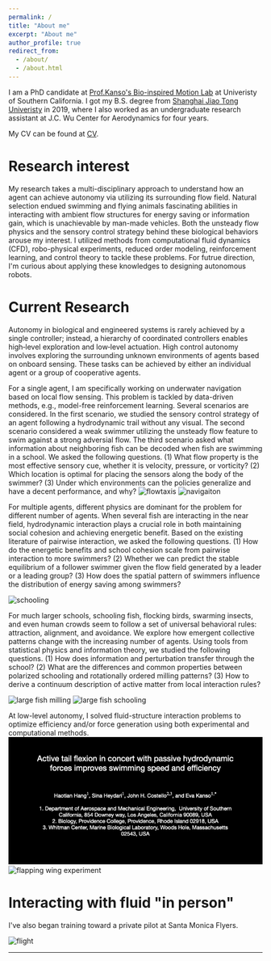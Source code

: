 ```yaml
---
permalink: /
title: "About me"
excerpt: "About me"
author_profile: true
redirect_from: 
  - /about/
  - /about.html
---
```


I am a PhD candidate at [Prof.Kanso's Bio-inspired Motion Lab](https://sites.usc.edu/kansolab/) at Univeristy of Southern California. I got my B.S. degree from [Shanghai Jiao Tong Univeristy](https://www.sjtu.edu.cn) in 2019, where I also worked as an undergraduate research assistant at J.C. Wu Center for Aerodynamics for four years. 


My CV can be found at [CV](files/CV/HHT_CV.pdf). 

Research interest
======
<!-- My research takes a multi-disciplinary approach to understand the locomotion of swimming and flying animals.  -->
<!-- , especially unsteady fluid dynamics problems related to swimming and flying animals.  -->
<!-- Thousands of species of animals have been constantly interacting with air and water of different conditions for millions of years.  -->
<!-- Natural selection has endued these animals fascinating ability in interacting with ambient flow structures, which is not achievable by any man-made vehicles. -->
<!-- Both the unsteady flow physics and the sensory control strategy behind these biological behaviors arouse my interests.  -->
<!-- I'm interested in combining physics based methods and data driven methods to understand bio-behaviors, which can not only help us in designing biomimic vehicles, but also uncover the physics mechanism underlying these behaviors.  --> 
<!-- I utilized methods from computational fluid dynamics (CFD), robo-physical experiment, reduced order modeling, reinforcement learning, and control theory to tackle these problems. For futrue direction, I'm curious about applying these knowledges to designing autonomous robots.  -->
My research takes a multi-disciplinary approach to understand how an agent can achieve autonomy via utilizing its surrounding flow field. Natural selection endued swimming and flying animals fascinating abilities in interacting with ambient flow structures for energy saving or information gain, which is unachievable by man-made vehicles. Both the unsteady flow physics and the sensory control strategy behind these biological behaviors arouse my interest. I utilized methods from computational fluid dynamics (CFD), robo-physical experiments, reduced order modeling, reinforcement learning, and control theory to tackle these problems. For futrue direction, I'm curious about applying these knowledges to designing autonomous robots.


Current Research
======

Autonomy in biological and engineered systems is rarely achieved by a single controller; instead, a hierarchy of coordinated controllers enables high‑level exploration and low‑level actuation. 
High control autonomy involves exploring the surrounding unknown environments of agents based on onboard sensing. These tasks can be achieved by either an individual agent or a group of cooperative agents. 

For a single agent, I am specifically working on underwater navigation based on local flow sensing. This problem is tackled by data-driven methods, e.g., model-free reinforcement learning. Several scenarios are considered. In the first scenario, we studied the sensory control strategy of an agent following a hydrodynamic trail without any visual. The second scenario considered a weak swimmer utilizing the unsteady flow feature to swim against a strong adversial flow. The third scenario asked what information about neighboring fish can be decoded when fish are swimming in a school.
We asked the following questions. (1) What flow property is the most effective sensory cue, whether it is velocity, pressure, or vorticity? (2) Which location is optimal for placing the sensors along the body of the swimmer? (3) Under which environments can the policies generalize and have a decent performance, and why?
![flowtaxis](/files/flowtaxis_new.gif)
![navigaiton](/files/navigation_movie2.gif)

For multiple agents, different physics are dominant for the problem for different number of agents. When several fish are interacting in the near field, hydrodynamic interaction plays a crucial role in both maintaining social cohesion and achieving energetic benefit. Based on the existing literature of pairwise interaction, we asked the following questions. (1) How do the energetic benefits and school cohesion scale from pairwise interaction to more swimmers? (2) Whether we can predict the stable equilibrium of a follower swimmer given the flow field generated by a leader or a leading group? (3) How does the spatial pattern of swimmers influence the distribution of energy saving among swimmers?

![schooling](/files/schooling_movie2.gif)

For much larger schools, schooling fish, flocking birds, swarming insects, and even human crowds seem to follow a set of universal behavioral rules: attraction, alignment, and avoidance. We explore how emergent collective patterns change with the increasing number of agents. Using tools from statistical physics and information theory, we studied the following questions. (1) How does information and perturbation transfer through the school? (2) What are the differences and common properties between polarized schooling and rotationally ordered milling patterns? (3) How to derive a continuum description of active matter from local interaction rules?

![large fish milling](/files/Ip15_In03_R100_time1000_num50000_0.gif)
![large fish schooling](/files/Ip90_In05_R100_time1000_num50000_0.gif)


At low-level autonomy, I solved fluid-structure interaction problems to optimize efficiency and/or force generation using both experimental and computational methods. 
![flexion swimming](/files/flexion_swimming.gif)
![flapping wing experiment](/files/flapping_wing.gif)



<!-- Research projects
====== -->
<!-- Currently, my work are composed of three parts: underwater sensing and navigation, collective behavior, and fluid structure interaction. 

In the first part of my work, we are working on underwater navigation based on local flow sensing. This problem is tacled by data-driven methods, e.g. model free reinforcement learning. Several scenarios are considered. In the first scenario, we studied the sensory control strategy of an agnet following a hydrodynamic trail without any visual. The second scenario considered a weak swimmer utilizing the unsteady flow feature to swim against a strong adversial flow. The third scenario asked what information of neighbooring fish can be decoded when fishes are swimming in school.

In these different scenarios, we asked the following quesitons. First, what flow property is the most effective sensory cue, whether it is velocity, pressure or vorticity? Second, which location is optimal for placing the sensors along the body of the swimmer? Third, what is the optimal sensory-control strategy in each task? 

![flowtaxis](/files/flowtaxis_new.gif)


In terms of collective behavior of fish, "Vortex phase matching", which indicates a linear distance-phase relationship is well known in a two swimmer school. Here, we asked how does this understanding scales to larger school? How does different spatial pattern influence the distribution of power saving and school cohesion? More importantly, how does these understanding apply to real fish school, in which the topology are dynamically changing?


By performing vortex sheet and CFD simulation, we also looked at the role of body flexion in the performance of fish's swimming. 
We found that passive flexion is able to enhance swimming efficiency but cannot enahnce swimming speed. 
Moreover, by active flexion according to the flow field generated by passive flexion, the swimmer can enhance swimming speed and efficiency simutaneously in a region of the design space that overlaps with biological observations. 
![flexion swimming](/files/flexion_swimming.gif)

During my undergraduate study, I studied the unsteady aerodynamics mechanism of flapping wings by designing scaled model and carrying out PIV and force measurement experiemnts. 
![flapping wing experiment](/files/flapping_wing.gif) -->

Interacting with fluid "in person"
======
I've also began training toward a private pilot at Santa Monica Flyers. 

![flight](/files/flight.gif)

<!-- ![flight](/files/flight.jpg) -->
<!-- Getting started
======
1. Register a GitHub account if you don't have one and confirm your e-mail (required!)
1. Fork [this repository](https://github.com/academicpages/academicpages.github.io) by clicking the "fork" button in the top right. 
1. Go to the repository's settings (rightmost item in the tabs that start with "Code", should be below "Unwatch"). Rename the repository "[your GitHub username].github.io", which will also be your website's URL.
1. Set site-wide configuration and create content & metadata (see below -- also see [this set of diffs](http://archive.is/3TPas) showing what files were changed to set up [an example site](https://getorg-testacct.github.io) for a user with the username "getorg-testacct")
1. Upload any files (like PDFs, .zip files, etc.) to the files/ directory. They will appear at https://[your GitHub username].github.io/files/example.pdf.  
1. Check status by going to the repository settings, in the "GitHub pages" section

Site-wide configuration
------
The main configuration file for the site is in the base directory in [_config.yml](https://github.com/academicpages/academicpages.github.io/blob/master/_config.yml), which defines the content in the sidebars and other site-wide features. You will need to replace the default variables with ones about yourself and your site's github repository. The configuration file for the top menu is in [_data/navigation.yml](https://github.com/academicpages/academicpages.github.io/blob/master/_data/navigation.yml). For example, if you don't have a portfolio or blog posts, you can remove those items from that navigation.yml file to remove them from the header. 

Create content & metadata
------
For site content, there is one markdown file for each type of content, which are stored in directories like _publications, _talks, _posts, _teaching, or _pages. For example, each talk is a markdown file in the [_talks directory](https://github.com/academicpages/academicpages.github.io/tree/master/_talks). At the top of each markdown file is structured data in YAML about the talk, which the theme will parse to do lots of cool stuff. The same structured data about a talk is used to generate the list of talks on the [Talks page](https://academicpages.github.io/talks), each [individual page](https://academicpages.github.io/talks/2012-03-01-talk-1) for specific talks, the talks section for the [CV page](https://academicpages.github.io/cv), and the [map of places you've given a talk](https://academicpages.github.io/talkmap.html) (if you run this [python file](https://github.com/academicpages/academicpages.github.io/blob/master/talkmap.py) or [Jupyter notebook](https://github.com/academicpages/academicpages.github.io/blob/master/talkmap.ipynb), which creates the HTML for the map based on the contents of the _talks directory).

**Markdown generator**

I have also created [a set of Jupyter notebooks](https://github.com/academicpages/academicpages.github.io/tree/master/markdown_generator
) that converts a CSV containing structured data about talks or presentations into individual markdown files that will be properly formatted for the academicpages template. The sample CSVs in that directory are the ones I used to create my own personal website at stuartgeiger.com. My usual workflow is that I keep a spreadsheet of my publications and talks, then run the code in these notebooks to generate the markdown files, then commit and push them to the GitHub repository.

How to edit your site's GitHub repository
------
Many people use a git client to create files on their local computer and then push them to GitHub's servers. If you are not familiar with git, you can directly edit these configuration and markdown files directly in the github.com interface. Navigate to a file (like [this one](https://github.com/academicpages/academicpages.github.io/blob/master/_talks/2012-03-01-talk-1.md) and click the pencil icon in the top right of the content preview (to the right of the "Raw | Blame | History" buttons). You can delete a file by clicking the trashcan icon to the right of the pencil icon. You can also create new files or upload files by navigating to a directory and clicking the "Create new file" or "Upload files" buttons. 

Example: editing a markdown file for a talk
![Editing a markdown file for a talk](/images/editing-talk.png) -->

<!-- Contact infomation -->
------
<!-- More info about configuring academicpages can be found in [the guide](https://academicpages.github.io/markdown/). The [guides for the Minimal Mistakes theme](https://mmistakes.github.io/minimal-mistakes/docs/configuration/) (which this theme was forked from) might also be helpful. -->
<!-- Email address: haotianh@usc.edu; hanghaotian@gmail.com -->
